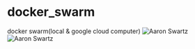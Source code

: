 # docker_swarm
docker swarm(local &amp; google cloud computer)
![Aaron Swartz](https://lh3.googleusercontent.com/-7hk4bw5QaqA/Vqcyeu9SeCI/AAAAAAAAPC4/iac5cnAdOKA/s557-Ic42/%2525E8%25259E%2525A2%2525E5%2525B9%252595%2525E5%2525BF%2525AB%2525E7%252585%2525A7%2525202016-01-26%252520%2525E4%2525B8%25258B%2525E5%25258D%2525884.20.00.jpg)
![Aaron Swartz](https://lh3.googleusercontent.com/-oyA6lE6gM7M/VqcyeYM98fI/AAAAAAAAPC4/EBf0L84gJsY/s920-Ic42/%2525E8%25259E%2525A2%2525E5%2525B9%252595%2525E5%2525BF%2525AB%2525E7%252585%2525A7%2525202016-01-26%252520%2525E4%2525B8%25258B%2525E5%25258D%2525884.20.18.png)
